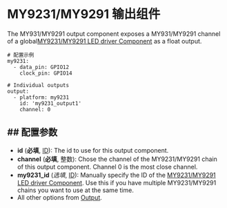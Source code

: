 # MY9231/MY9291 输出组件

The MY931/MY9291 output component exposes a MY931/MY9291 channel of a global[MY9231/MY9291 LED driver Component](https://esphomelib.com/esphomeyaml/components/my9231.html) as a float output.

```
# 配置示例
my9231:
  - data_pin: GPIO12
    clock_pin: GPIO14

# Individual outputs
output:
  - platform: my9231
    id: 'my9231_output1'
    channel: 0
```

## ## 配置参数

- **id** (**必填**, [ID](mqtt/guides/configuration-types#id)): The id to use for this output component.
- **channel** (**必填**, 整数): Chose the channel of the MY9231/MY9291 chain of this output component. Channel 0 is the most close channel.
- **my9231_id** (*选填*, [ID](mqtt/guides/configuration-types#id)): Manually specify the ID of the [MY9231/MY9291 LED driver Component](https://esphomelib.com/esphomeyaml/components/my9231.html). Use this if you have multiple MY9231/MY9291 chains you want to use at the same time.
- All other options from [Output](https://esphomelib.com/esphomeyaml/components/output/index.html#config-output).